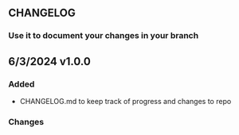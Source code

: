 ## CHANGELOG
### Use it to document your changes in your branch

## 6/3/2024 v1.0.0
### Added
- CHANGELOG.md to keep track of progress and changes to repo
### Changes
